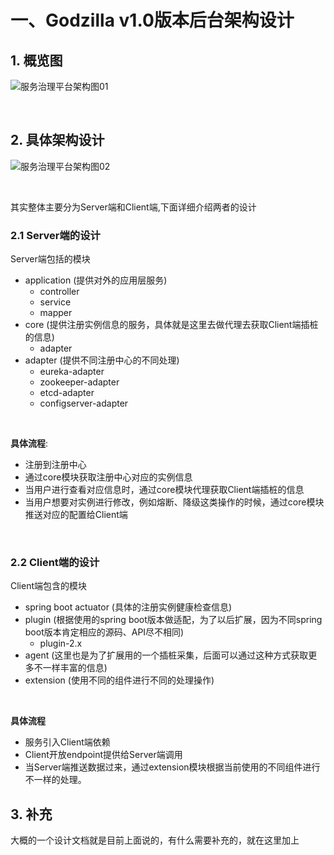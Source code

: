 # 一、Godzilla v1.0版本后台架构设计
## 1. 概览图
![服务治理平台架构图01]()

<br/>

## 2. 具体架构设计
![服务治理平台架构图02]()

<br/>

其实整体主要分为Server端和Client端,下面详细介绍两者的设计

### 2.1 Server端的设计
Server端包括的模块
- application (提供对外的应用层服务)
    - controller
    - service
    - mapper
- core (提供注册实例信息的服务，具体就是这里去做代理去获取Client端插桩的信息)
   - adapter
- adapter (提供不同注册中心的不同处理)
   - eureka-adapter
   - zookeeper-adapter
   - etcd-adapter
   - configserver-adapter
   
<br/>

__**具体流程**__: 
- 注册到注册中心
- 通过core模块获取注册中心对应的实例信息
- 当用户进行查看对应信息时，通过core模块代理获取Client端插桩的信息
- 当用户想要对实例进行修改，例如熔断、降级这类操作的时候，通过core模块推送对应的配置给Client端

<br/>

### 2.2 Client端的设计
Client端包含的模块
- spring boot actuator (具体的注册实例健康检查信息)
- plugin (根据使用的spring boot版本做适配，为了以后扩展，因为不同spring boot版本肯定相应的源码、API尽不相同)
    - plugin-2.x
- agent (这里也是为了扩展用的一个插桩采集，后面可以通过这种方式获取更多不一样丰富的信息)
- extension (使用不同的组件进行不同的处理操作)

<br/>

 __**具体流程**__
 - 服务引入Client端依赖
 - Client开放endpoint提供给Server端调用
 - 当Server端推送数据过来，通过extension模块根据当前使用的不同组件进行不一样的处理。
 
## 3. 补充

大概的一个设计文档就是目前上面说的，有什么需要补充的，就在这里加上
 
